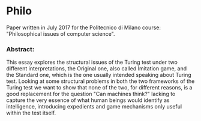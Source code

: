 # Philo
Paper written in July 2017 for the Politecnico di Milano course: "Philosophical issues of computer science".


### Abstract:
This essay explores the structural issues of the Turing test under two different interpretations, the Original one, also called Imitation game, and the Standard one, which is the one usually intended speaking about Turing test. Looking at some structural problems in both the two frameworks of the Turing test we want to show that none of the two, for different reasons, is a good replacement for the question "Can machines think?" lacking to capture the very essence of what human beings would identify as intelligence, introducing expedients and game mechanisms only useful within the test itself.
